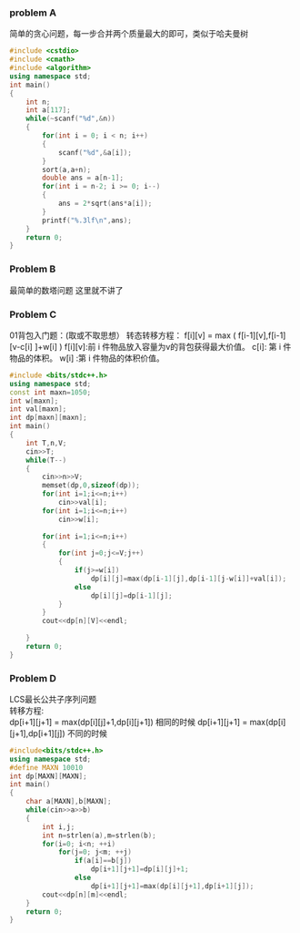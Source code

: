 ###  problem A
简单的贪心问题，每一步合并两个质量最大的即可，类似于哈夫曼树
```cpp
#include <cstdio>
#include <cmath>
#include <algorithm>
using namespace std;
int main()
{
    int n;
    int a[117];
    while(~scanf("%d",&n))
    {
        for(int i = 0; i < n; i++)
        {
            scanf("%d",&a[i]);
        }
        sort(a,a+n);
        double ans = a[n-1];
        for(int i = n-2; i >= 0; i--)
        {
            ans = 2*sqrt(ans*a[i]);
        }
        printf("%.3lf\n",ans);
    }
    return 0;
}
```
### Problem B
最简单的数塔问题 这里就不讲了

### Problem C
01背包入门题：(取或不取思想）
转态转移方程：
f[i][v] = max ( f[i-1][v],f[i-1][v-c[i] ]+w[i] )
f[i][v]:前 i 件物品放入容量为v的背包获得最大价值。
c[i]: 第 i 件物品的体积。
w[i] :第 i 件物品的体积价值。
```cpp
#include <bits/stdc++.h>
using namespace std;
const int maxn=1050;
int w[maxn];
int val[maxn];
int dp[maxn][maxn];
int main()
{
    int T,n,V;
    cin>>T;
    while(T--)
    {
        cin>>n>>V;
        memset(dp,0,sizeof(dp));
        for(int i=1;i<=n;i++)
            cin>>val[i];
        for(int i=1;i<=n;i++)
            cin>>w[i];
 
        for(int i=1;i<=n;i++)
        {
            for(int j=0;j<=V;j++)
            {
                if(j>=w[i])
                    dp[i][j]=max(dp[i-1][j],dp[i-1][j-w[i]]+val[i]);
                else
                    dp[i][j]=dp[i-1][j];
            }
        }
        cout<<dp[n][V]<<endl;
 
    }
    return 0;
}
```
### Problem D
LCS最长公共子序列问题<br>
转移方程: <br>
dp[i+1][j+1] = max(dp[i][j]+1,dp[i][j+1]) 相同的时候
dp[i+1][j+1] = max(dp[i][j+1],dp[i+1][j]) 不同的时候
```cpp
#include<bits/stdc++.h>
using namespace std;
#define MAXN 10010
int dp[MAXN][MAXN];
int main()
{
    char a[MAXN],b[MAXN];
    while(cin>>a>>b)
    {
        int i,j;
        int n=strlen(a),m=strlen(b);
        for(i=0; i<n; ++i)
            for(j=0; j<m; ++j)
                if(a[i]==b[j])
                    dp[i+1][j+1]=dp[i][j]+1;
                else
                    dp[i+1][j+1]=max(dp[i][j+1],dp[i+1][j]);
        cout<<dp[n][m]<<endl;
    }
    return 0;
}

```

